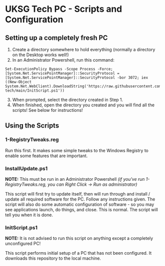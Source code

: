 # UKSG Tech PC - Scripts and Configuration

## Setting up a completely fresh PC
1. Create a directory somewhere to hold everything (normally a directory on the Desktop works well!)
2. In an Administrator Powershell, run this command:
```
Set-ExecutionPolicy Bypass -Scope Process -Force; [System.Net.ServicePointManager]::SecurityProtocol = [System.Net.ServicePointManager]::SecurityProtocol -bor 3072; iex ((New-Object System.Net.WebClient).DownloadString('https://raw.githubusercontent.com/skenmy/uksg-tech/main/InitScript.ps1'))
```
3. When prompted, select the directory created in Step 1.
4. When finished, open the directory you created and you will find all the scripts! See below for instructions!

## Using the Scripts
### 1-RegistryTweaks.reg
Run this first. It makes some simple tweaks to the Windows Registry to enable some features that are important.

### InstallUpdate.ps1
**NOTE:** This must be run in an Administrator Powershell _(if you've run 1-RegistryTweaks.reg, you can Right Click -> Run as administrator)_

This script will first try to update itself, then will run through and install / update all required software for the PC. Follow any instructions given. The script will also do some automatic configuration of software - so you may see applications launch, do things, and close. This is normal. The script will tell you when it is done.

### InitScript.ps1
**NOTE:** It is not advised to run this script on anything except a completely unconfigured PC!

This script performs initial setup of a PC that has not been configured. It downloads this repository to the local machine.
